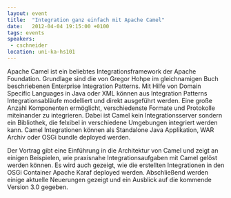 ```yaml
---
layout: event
title:  "Integration ganz einfach mit Apache Camel"
date:   2012-04-04 19:15:00 +0100
tags: events
speakers:
 - cschneider
location: uni-ka-hs101
---
```


Apache Camel ist ein beliebtes Integrationsframework der Apache Foundation. Grundlage sind die von Gregor Hohpe im gleichnamigen Buch beschriebenen Enterprise Integration Patterns. Mit Hilfe von Domain Specific Languages in Java oder XML können aus Integration Patterns Integrationsabläufe modelliert und direkt ausgeführt werden. Eine große Anzahl Komponenten ermöglicht, verschiedenste Formate und Protokolle miteinander zu integrieren. Dabei ist Camel kein Integrationsserver sondern ein Bibliothek, die felxibel in verschiedene Umgebungen integriert werden kann. Camel Integrationen können als Standalone Java Applikation, WAR Archiv oder OSGi bundle deployed werden.

Der Vortrag gibt eine Einführung in die Architektur von Camel und zeigt an einigen Beispielen, wie praxisnahe Integrationsaufgaben mit Camel gelöst werden können. Es wird auch gezeigt, wie die erstellten Integrationen in den OSGi Container Apache Karaf deployed werden. Abschließend werden einige aktuelle Neuerungen gezeigt und ein Ausblick auf die kommende Version 3.0 gegeben.

